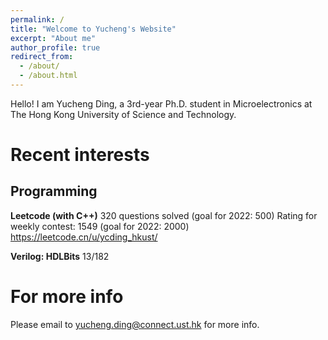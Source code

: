 ```yaml
---
permalink: /
title: "Welcome to Yucheng's Website"
excerpt: "About me"
author_profile: true
redirect_from: 
  - /about/
  - /about.html
---
```

Hello!
I am Yucheng Ding, a 3rd-year Ph.D. student in Microelectronics at The Hong Kong University of Science and Technology.

Recent interests
======


Programming
------
**Leetcode (with C++)**
320 questions solved (goal for 2022: 500)
Rating for weekly contest: 1549 (goal for 2022: 2000)
https://leetcode.cn/u/ycding_hkust/

**Verilog: HDLBits**
13/182

For more info
======
Please email to yucheng.ding@connect.ust.hk for more info.
